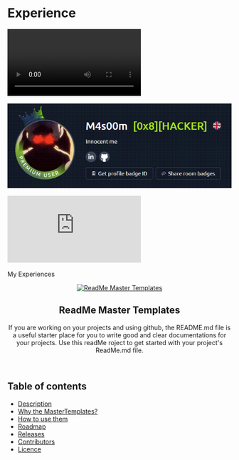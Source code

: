 # Experience

<a>
  <video src="https://github.com/MasoomEXE/Experience/blob/main/THM.gif">
    Your browser does not support the video tag.
  </video>
</a>

[![TryHackMe Icon](https://github.com/MasoomEXE/Experience/blob/main/THM.gif)](https://tryhackme.com/r/p/M4s00m)

<iframe src="https://tryhackme.com/api/v2/badges/public-profile?userPublicId=2489885" style='border:none;'></iframe>

My Experiences
<p align="center">
  <a href="https://github.com/tamzi/ReadMe-MasterTemplates">
    <img src="https://raw.githubusercontent.com/tamzi/ReadMe-MasterTemplates/master/art/readmemastertemplate.jpg" alt="ReadMe Master Templates" width=230 height=150>
  </a>
  <h2 align="center">ReadMe Master Templates</h2>

  <p align="center">
    If you are working on your projects and using github, the README.md file is a useful starter place for you to write good and clear documentations for  your projects. Use this readMe roject to get started with your project's ReadMe.md file.
    <br>
    </p>
</p>

<br>


## Table of contents
- [Description](#description)
- [Why the MasterTemplates?](#why-the-master-templates)
- [How to use them](#how-to-use-them)
- [Roadmap](#roadmap)
- [Releases](#releases)
- [Contributors](#contributors)
- [Licence](#licence)
